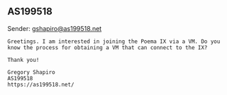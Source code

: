 ## AS199518

Sender: gshapiro@as199518.net

```
Greetings. I am interested in joining the Poema IX via a VM. Do you
know the process for obtaining a VM that can connect to the IX?

Thank you!

Gregory Shapiro
AS199518
https://as199518.net/
```